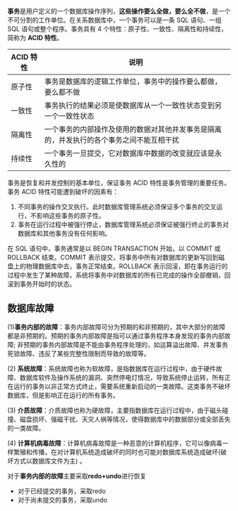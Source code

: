 **事务**是用户定义的一个数据库操作序列，**这些操作要么全做，要么全不做**，是一个不可分割的工作单位。在关系数据库中，一个事务可以是一条 SQL 语句、一组 SQL 语句或整个程序。事务具有 4 个特性：原子性、一致性、隔离性和持续性，简称为 **ACID 特性**。

| ACID 特性 | 说明                                           |
| ------- | -------------------------------------------- |
| 原子性     | 事务是数据库的逻辑工作单位，事务中的操作要么都做，要么都不做               |
| 一致性     | 事务执行的结果必须是使数据库从一个一致性状态变到另一个一致性状态             |
| 隔离性     | 一个事务的内部操作及使用的数据对其他并发事务是隔离的，并发执行的各个事务之间不能互相干扰 |
| 持续性     | 一个事务一旦提交，它对数据库中数据的改变就应该是永久性的                 |
事务是恢复和并发控制的基本单位，保证事务 ACID 特性是事务管理的重要任务。事务 ACID 特性可能遭到破坏的因素有：

1. 不同事务的操作交叉执行。此时数据库管理系统必须保证多个事务的交叉运行，不影响这些事务的原子性。
2. 事务在运行过程中被强行停止，数据库管理系统必须保证被强行终止的事务对数据库和其他事务没有任何影响。

在 SQL 语句中，事务通常是以 BEGIN TRANSACTION 开始，以 COMMIT 或 ROLLBACK 结束。COMMIT 表示提交，将事务中所有对数据库的更新写回到磁盘上的物理数据库中去，事务正常结束。ROLLBACK 表示回滚，即在事务运行的过程中发生了某种故障，系统将事务中对数据库的所有已完成的操作全部撤销，回滚到事务开始时的状态。


## 数据库故障

 (1)<strong>事务内部的故障</strong>：事务内部故障可分为预期的和非预期的，其中大部分的故障都是非预期的。预期的事务内部故障是指可以通过事务程序本身发现的事务内部故障; 非预期的事务内部故障是不能由事务程序处理的，如运算溢出故障、并发事务死锁故障、违反了某些完整性限制而导致的故障等。

 (2) <strong>系统故障</strong>：系统故障也称为软故障，是指数据库在运行过程中，由于硬件故障、数据库软件及操作系统的漏洞、突然停电灯情况，导致系统停止运转，所有正在运行的事务以非正常方式终止，需要系统重新启动的一类故障。这类事务不破坏数据库，但是影响正在运行的所有事务。 

 (3) <strong>介质故障</strong>：介质故障也称为硬故障，主要指数据库在运行过程中，由于磁头碰撞、磁盘损坏、强磁干扰、天灾人祸等情况，使得数据库中的数据部分或全部丢失的一类故障。

 (4) <strong>计算机病毒故障</strong>：计算机病毒故障是一种恶意的计算机程序，它可以像病毒一样繁殖和传播，在对计算机系统造成破坏的同时也可能对数据库系统造成破坏(破坏方式以数据库文件为主) 。

对于<strong>事务内部的故障</strong>主要采取<strong>redo+undo</strong>进行恢复
- 对于已经提交的事务，采取redo
- 对于尚未提交的事务，采取undo

